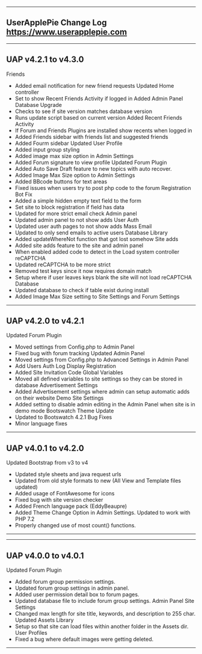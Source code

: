 ----------------------------------------------------------------------------------------
UserApplePie Change Log
https://www.userapplepie.com
----------------------------------------------------------------------------------------

----------------------------------------------------------------------------------------
UAP v4.2.1 to v4.3.0
----------------------------------------------------------------------------------------
Friends
 - Added email notification for new friend requests
Updated Home controller
 - Set to show Recent Friends Activity if logged in
Added Admin Panel Database Upgrade
 - Checks to see if site version matches database version
 - Runs update script based on current version
Added Recent Friends Activity
 - If Forum and Friends Plugins are installed show recents when logged in
 - Added Friends sidebar with friends list and suggested friends
 - Added Fourm sidebar
Updated User Profile
 - Added input group styling
 - Added image max size option in Admin Settings
 - Added Forum signature to view profile
Updated Forum Plugin
 - Added Auto Save Draft feature to new topics with auto recover.
 - Added Image Max Size option to Admin Settings
 - Added BBcode buttons for text areas
 - Fixed issues when users try to post php code to the forum
Registration Bot Fix
 - Added a simple hidden empty text field to the form
 - Set site to block registration if field has data
 - Updated for more strict email check
Admin panel
 - Updated admin panel to not show adds
User Auth
 - Updated user auth pages to not show adds
Mass Email
 - Updated to only send emails to active users
Database Library
 - Added updateWhereNot function that got lost somehow
Site adds
 - Added site adds feature to the site and admin panel  
 - When enabled added code to detect in the Load system controller
reCAPTCHA
 - Updated reCAPTCHA to be more strict
 - Removed test keys since it now requires domain match
 - Setup where if user leaves keys blank the site will not load reCAPTCHA
Database
 - Updated database to check if table exist during install
 - Added Image Max Size setting to Site Settings and Forum Settings

----------------------------------------------------------------------------------------
UAP v4.2.0 to v4.2.1
----------------------------------------------------------------------------------------
Updated Forum Plugin
 - Moved settings from Config.php to Admin Panel
 - Fixed bug with forum tracking
Updated Admin Panel
 - Moved settings from Config.php to Advanced Settings in Admin Panel
 - Add Users Auth Log Display
Registration
 - Added Site Invitation Code
Global Variables
 - Moved all defined variables to site settings so they can be stored in database
Advertisement Settings
 - Added Advertisement settings where admin can setup automatic adds on their website
Demo Site Settings
 - Added setting to disable admin editing in the Admin Panel when site is in demo mode
Bootswatch Theme Update
 - Updated to Bootswatch 4.2.1
Bug Fixes
 - Minor language fixes

----------------------------------------------------------------------------------------
UAP v4.0.1 to v4.2.0
----------------------------------------------------------------------------------------
Updated Bootstrap from v3 to v4
 - Updated style sheets and java request urls
 - Updated from old style formats to new (All View and Template files updated)
 - Added usage of FontAwesome for icons
 - Fixed bug with site version checker
 - Added French language pack (EddyBeaupre)
 - Added Theme Change Option in Admin Settings.
Updated to work with PHP 7.2
 - Properly changed use of most count() functions.
----------------------------------------------------------------------------------------

----------------------------------------------------------------------------------------
UAP v4.0.0 to v4.0.1
----------------------------------------------------------------------------------------
Updated Forum Plugin
 - Added forum group permission settings.
 - Updated forum group settings in admin panel.
 - Added user permission detail box to forum pages.
 - Updated database file to include forum group settings.
Admin Panel Site Settings
 - Changed max length for site title, keywords, and description to 255 char.
Updated Assets Library
 - Setup so that site can load files within another folder in the Assets dir.
User Profiles
 - Fixed a bug where default images were getting deleted.
----------------------------------------------------------------------------------------
